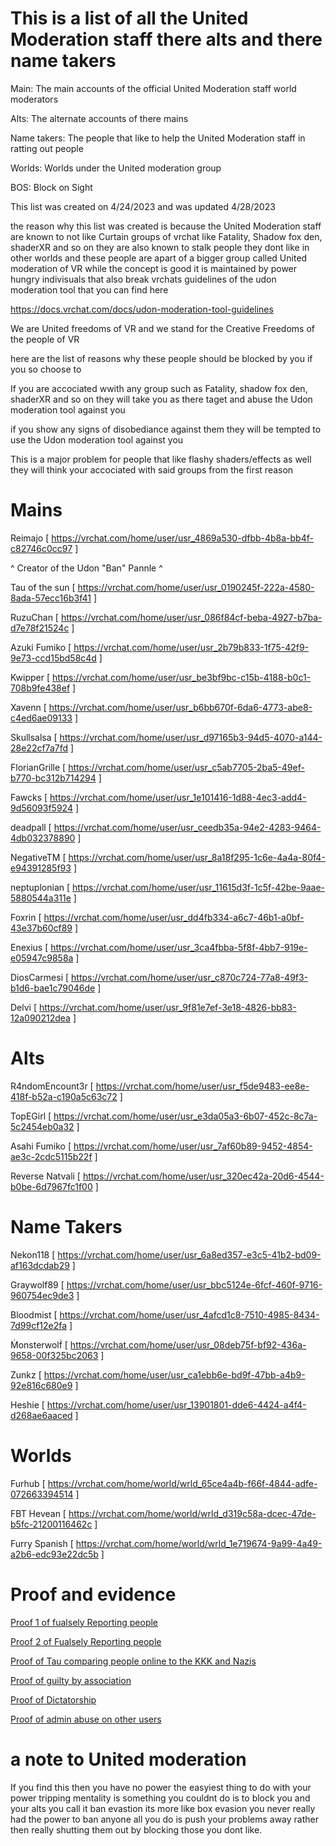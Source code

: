 # This is a list of all the United Moderation staff there alts and there name takers

Main: The main accounts of the official United Moderation staff world moderators 

Alts: The alternate accounts of there mains

Name takers: The people that like to help the United Moderation staff in ratting out people

Worlds: Worlds under the United moderation group

BOS: Block on Sight


This list was created on 4/24/2023 and was updated 4/28/2023


the reason why this list was created is because the United Moderation staff are known to not like Curtain groups of vrchat like Fatality, Shadow fox den, shaderXR and so on they are also known to stalk people they dont like in other worlds and these people are apart of a bigger group called United moderation of VR while the concept is good it is maintained by power hungry indivisuals that also break vrchats guidelines of the udon moderation tool that you can find here

https://docs.vrchat.com/docs/udon-moderation-tool-guidelines

We are United freedoms of VR and we stand for the Creative Freedoms of the people of VR 

here are the list of reasons why these people should be blocked by you if you so choose to

If you are accociated wwith any group such as Fatality, shadow fox den, shaderXR and so on they will take you as there taget and abuse the Udon moderation tool against you

if you show any signs of disobediance against them they will be tempted to use the Udon moderation tool against you

This is a major problem for people that like flashy shaders/effects as well they will think your accociated with said groups from the first reason




# Mains
Reimajo [ https://vrchat.com/home/user/usr_4869a530-dfbb-4b8a-bb4f-c82746c0cc97 ]

^ Creator of the Udon "Ban" Pannle ^

Tau of the sun [ https://vrchat.com/home/user/usr_0190245f-222a-4580-8ada-57ecc16b3f41 ]

RuzuChan [ https://vrchat.com/home/user/usr_086f84cf-beba-4927-b7ba-d7e78f21524c ]

Azuki Fumiko [
https://vrchat.com/home/user/usr_2b79b833-1f75-42f9-9e73-ccd15bd58c4d
]

Kwipper [
https://vrchat.com/home/user/usr_be3bf9bc-c15b-4188-b0c1-708b9fe438ef
]

Xavenn [
https://vrchat.com/home/user/usr_b6bb670f-6da6-4773-abe8-c4ed6ae09133
]

Skullsalsa [
https://vrchat.com/home/user/usr_d97165b3-94d5-4070-a144-28e22cf7a7fd
]

FlorianGrille [
https://vrchat.com/home/user/usr_c5ab7705-2ba5-49ef-b770-bc312b714294
]

Fawcks [
https://vrchat.com/home/user/usr_1e101416-1d88-4ec3-add4-9d56093f5924
]

deadpall [
https://vrchat.com/home/user/usr_ceedb35a-94e2-4283-9464-4db032378890
]

NegativeTM [
https://vrchat.com/home/user/usr_8a18f295-1c6e-4a4a-80f4-e94391285f93
]

neptuplonian [
https://vrchat.com/home/user/usr_11615d3f-1c5f-42be-9aae-5880544a311e
]

Foxrin [
https://vrchat.com/home/user/usr_dd4fb334-a6c7-46b1-a0bf-43e37b60cf89
]

Enexius [
https://vrchat.com/home/user/usr_3ca4fbba-5f8f-4bb7-919e-e05947c9858a
]

DiosCarmesi [
https://vrchat.com/home/user/usr_c870c724-77a8-49f3-b1d6-bae1c79046de
]

Delvi [
https://vrchat.com/home/user/usr_9f81e7ef-3e18-4826-bb83-12a090212dea
]

# Alts

R4ndomEncount3r [
https://vrchat.com/home/user/usr_f5de9483-ee8e-418f-b52a-c190a5c63c72
]

TopEGirl [
https://vrchat.com/home/user/usr_e3da05a3-6b07-452c-8c7a-5c2454eb0a32
]

Asahi Fumiko [
https://vrchat.com/home/user/usr_7af60b89-9452-4854-ae3c-2cdc5115b22f
]

Reverse Natvali [
https://vrchat.com/home/user/usr_320ec42a-20d6-4544-b0be-6d7967fc1f00
]



# Name Takers

Nekon118 [
https://vrchat.com/home/user/usr_6a8ed357-e3c5-41b2-bd09-af163dcdab29
]

Graywolf89 [
https://vrchat.com/home/user/usr_bbc5124e-6fcf-460f-9716-960754ec9de3
]

Bloodmist [
https://vrchat.com/home/user/usr_4afcd1c8-7510-4985-8434-7d99cf12e2fa
]

Ṁonsterwolḟ [
https://vrchat.com/home/user/usr_08deb75f-bf92-436a-9658-00f325bc2063
]

Zunkz [
https://vrchat.com/home/user/usr_ca1ebb6e-bd9f-47bb-a4b9-92e816c680e9
]

Heshie [
https://vrchat.com/home/user/usr_13901801-dde6-4424-a4f4-d268ae6aaced
]


# Worlds

Furhub [
https://vrchat.com/home/world/wrld_65ce4a4b-f66f-4844-adfe-072663394514
]

FBT Hevean [
https://vrchat.com/home/world/wrld_d319c58a-dcec-47de-b5fc-21200116462c
]

Furry Spanish [
https://vrchat.com/home/world/wrld_1e719674-9a99-4a49-a2b6-edc93e22dc5b
]


# Proof and evidence

[Proof 1 of fualsely Reporting people](https://twitter.com/K0Y0INU/status/1650607656946507778?s=20)

[Proof 2 of Fualsely Reporting people](https://twitter.com/K0Y0INU/status/1651002022504681472?s=20)

[Proof of Tau comparing people online to the KKK and Nazis](https://twitter.com/K0Y0INU/status/1650603288918630403?s=20)

[Proof of guilty by association](https://twitter.com/Inflatavalii/status/1650616876991500294?s=20)

[Proof of Dictatorship](https://twitter.com/K0Y0INU/status/1651647857819000836?s=20)

[Proof of admin abuse on other users](https://twitter.com/K0Y0INU/status/1651691584579149829?s=20)



# a note to United moderation
If you find this then you have no power the easyiest thing to do with your power tripping mentality is something you couldnt do is to block you and your alts you call it ban evastion its more like box evasion you never really had the power to ban anyone all you do is push your problems away rather then really shutting them out by blocking those you dont like.